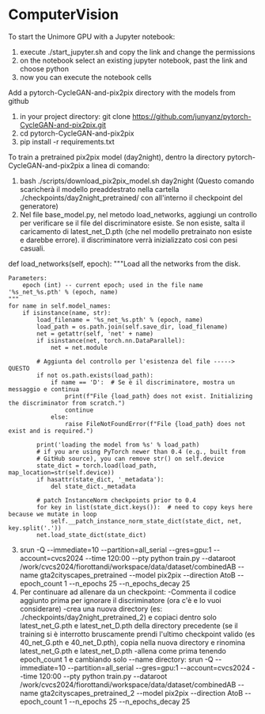 # ComputerVision

To start the Unimore GPU with a Jupyter notebook:
1. execute ./start_jupyter.sh and copy the link and change the permissions
2. on the notebook select an existing jupyter notebook, past the link and choose python
3. now you can execute the notebook cells


Add a pytorch-CycleGAN-and-pix2pix directory with the models from github
1. in your project directory: git clone https://github.com/junyanz/pytorch-CycleGAN-and-pix2pix.git
2. cd pytorch-CycleGAN-and-pix2pix
3. pip install -r requirements.txt

To train a pretrained pix2pix model (day2night), dentro la directory pytorch-CycleGAN-and-pix2pix a linea di comando:
1. bash ./scripts/download_pix2pix_model.sh day2night  (Questo comando scaricherà il modello preaddestrato nella cartella ./checkpoints/day2night_pretrained/ con all'interno il checkpoint del generatore)
2. Nel file base_model.py, nel metodo load_networks, aggiungi un controllo per verificare se il file del discriminatore esiste. Se non esiste, salta il caricamento di latest_net_D.pth (che nel modello pretrainato non esiste e darebbe errore). il discriminatore verrà inizializzato così con pesi casuali.

def load_networks(self, epoch):
    """Load all the networks from the disk.

    Parameters:
        epoch (int) -- current epoch; used in the file name '%s_net_%s.pth' % (epoch, name)
    """
    for name in self.model_names:
        if isinstance(name, str):
            load_filename = '%s_net_%s.pth' % (epoch, name)
            load_path = os.path.join(self.save_dir, load_filename)
            net = getattr(self, 'net' + name)
            if isinstance(net, torch.nn.DataParallel):
                net = net.module
            
            # Aggiunta del controllo per l'esistenza del file -----> QUESTO
            if not os.path.exists(load_path):
                if name == 'D':  # Se è il discriminatore, mostra un messaggio e continua
                    print(f"File {load_path} does not exist. Initializing the discriminator from scratch.")
                    continue
                else:
                    raise FileNotFoundError(f"File {load_path} does not exist and is required.")
            
            print('loading the model from %s' % load_path)
            # if you are using PyTorch newer than 0.4 (e.g., built from
            # GitHub source), you can remove str() on self.device
            state_dict = torch.load(load_path, map_location=str(self.device))
            if hasattr(state_dict, '_metadata'):
                del state_dict._metadata

            # patch InstanceNorm checkpoints prior to 0.4
            for key in list(state_dict.keys()):  # need to copy keys here because we mutate in loop
                self.__patch_instance_norm_state_dict(state_dict, net, key.split('.'))
            net.load_state_dict(state_dict)

3. srun -Q --immediate=10 --partition=all_serial --gres=gpu:1 --account=cvcs2024 --time 120:00 --pty python train.py --dataroot /work/cvcs2024/fiorottandi/workspace/data/dataset/combinedAB --name gta2cityscapes_pretrained --model pix2pix --direction AtoB --epoch_count 1 --n_epochs 25 --n_epochs_decay 25
4. Per continuare ad allenare da un checkpoint:
   -Commenta il codice aggiunto prima per ignorare il discriminatore (ora c'è e lo vuoi considerare)
   -crea una nuova directory  (es: ./checkpoints/day2night_pretrained_2)  e copiaci dentro solo latest_net_G.pth e latest_net_D.pth della directory precedente (se il     
    training si è interrotto bruscamente prendi l'ultimo checkpoint valido (es 40_net_G.pth e 40_net_D.pth), copia nella nuova directory e rinomina latest_net_G.pth e 
    latest_net_D.pth
   -allena come prima tenendo epoch_count 1 e cambiando solo --name directory: srun -Q --immediate=10 --partition=all_serial --gres=gpu:1 --account=cvcs2024 --time 120:00 --pty python train.py --dataroot /work/cvcs2024/fiorottandi/workspace/data/dataset/combinedAB --name gta2cityscapes_pretrained_2 --model pix2pix --direction AtoB --epoch_count 1 --n_epochs 25 --n_epochs_decay 25


